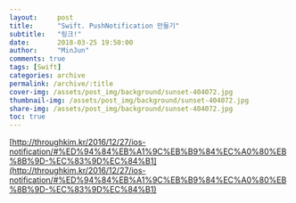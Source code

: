 ```yaml
---
layout:     post
title:      "Swift. PushNotification 만들기"
subtitle:   "링크!"
date:       2018-03-25 19:50:00
author:     "MinJun"
comments: true 
tags: [Swift]
categories: archive
permalink: /archive/:title
cover-img: /assets/post_img/background/sunset-404072.jpg
thumbnail-img: /assets/post_img/background/sunset-404072.jpg
share-img: /assets/post_img/background/sunset-404072.jpg
toc: true
---
```


[http://throughkim.kr/2016/12/27/ios-notification/#%ED%94%84%EB%A1%9C%EB%B9%84%EC%A0%80%EB%8B%9D-%EC%83%9D%EC%84%B1](http://throughkim.kr/2016/12/27/ios-notification/#%ED%94%84%EB%A1%9C%EB%B9%84%EC%A0%80%EB%8B%9D-%EC%83%9D%EC%84%B1)<br>
